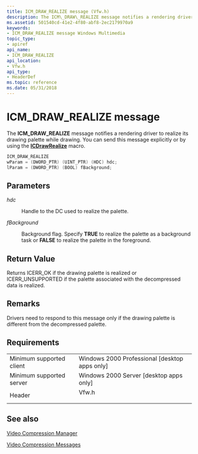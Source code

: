 ```yaml
---
title: ICM_DRAW_REALIZE message (Vfw.h)
description: The ICM\_DRAW\_REALIZE message notifies a rendering driver to realize its drawing palette while drawing. You can send this message explicitly or by using the ICDrawRealize macro.
ms.assetid: 501540cd-41e2-4f80-abf8-2ec2179970a9
keywords:
- ICM_DRAW_REALIZE message Windows Multimedia
topic_type:
- apiref
api_name:
- ICM_DRAW_REALIZE
api_location:
- Vfw.h
api_type:
- HeaderDef
ms.topic: reference
ms.date: 05/31/2018
---
```


# ICM\_DRAW\_REALIZE message

The **ICM\_DRAW\_REALIZE** message notifies a rendering driver to realize its drawing palette while drawing. You can send this message explicitly or by using the [**ICDrawRealize**](/windows/desktop/api/Vfw/nf-vfw-icdrawrealize) macro.


```C++
ICM_DRAW_REALIZE 
wParam = (DWORD_PTR) (UINT_PTR) (HDC) hdc; 
lParam = (DWORD_PTR) (BOOL) fBackground; 
```



## Parameters

<dl> <dt>

<span id="hdc"></span><span id="HDC"></span>*hdc*
</dt> <dd>

Handle to the DC used to realize the palette.

</dd> <dt>

<span id="fBackground"></span><span id="fbackground"></span><span id="FBACKGROUND"></span>*fBackground*
</dt> <dd>

Background flag. Specify **TRUE** to realize the palette as a background task or **FALSE** to realize the palette in the foreground.

</dd> </dl>

## Return Value

Returns ICERR\_OK if the drawing palette is realized or ICERR\_UNSUPPORTED if the palette associated with the decompressed data is realized.

## Remarks

Drivers need to respond to this message only if the drawing palette is different from the decompressed palette.

## Requirements



|                                     |                                                                                  |
|-------------------------------------|----------------------------------------------------------------------------------|
| Minimum supported client<br/> | Windows 2000 Professional \[desktop apps only\]<br/>                       |
| Minimum supported server<br/> | Windows 2000 Server \[desktop apps only\]<br/>                             |
| Header<br/>                   | <dl> <dt>Vfw.h</dt> </dl> |



## See also

<dl> <dt>

[Video Compression Manager](video-compression-manager.md)
</dt> <dt>

[Video Compression Messages](video-compression-messages.md)
</dt> </dl>

 

 





